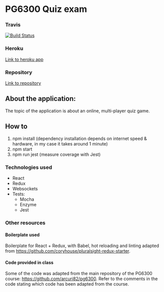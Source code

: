 # PG6300 Quiz exam

### Travis
[![Build Status](https://travis-ci.com/stellaselena/pg6300-quiz-exam.svg?token=xqfmXCaJoqxaqpsVZGP3&branch=master)](https://travis-ci.com/stellaselena/pg6300-quiz-exam)

### Heroku
[Link to heroku app](https://stella-quiz-app.herokuapp.com)

### Repository
[Link to repository](https://github.com/stellaselena/PG6300-quiz-exam)

## About the application:
The topic of the application is about an online, multi-player quiz game.

## How to
1. npm install (dependency installation depends on internet speed & hardware, in my case it takes around 1 minute)
2. npm start
3. npm run jest (measure coverage with Jest)

### Technologies used
- React
- Redux
- Websockets
- Tests:
  - Mocha
  - Enzyme
  - Jest
  
### Other resources

#### Boilerplate used
Boilerplate for React + Redux, with Babel, hot reloading and linting adapted from
https://github.com/coryhouse/pluralsight-redux-starter.

#### Code provided in class
Some of the code was adapted from the main repository of the PG6300 course: https://github.com/arcuri82/pg6300.
Refer to the comments in the code stating which code has been adapted from the course.

